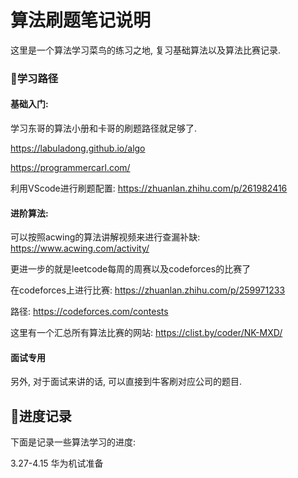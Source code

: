 # 算法刷题笔记说明

这里是一个算法学习菜鸟的练习之地, 复习基础算法以及算法比赛记录.

### 📝学习路径

#### 基础入门:

学习东哥的算法小册和卡哥的刷题路径就足够了.

https://labuladong.github.io/algo

https://programmercarl.com/

利用VScode进行刷题配置: https://zhuanlan.zhihu.com/p/261982416

#### 进阶算法: 

可以按照acwing的算法讲解视频来进行查漏补缺: https://www.acwing.com/activity/

更进一步的就是leetcode每周的周赛以及codeforces的比赛了

在codeforces上进行比赛: https://zhuanlan.zhihu.com/p/259971233

路径: https://codeforces.com/contests

这里有一个汇总所有算法比赛的网站: https://clist.by/coder/NK-MXD/

#### 面试专用

另外, 对于面试来讲的话, 可以直接到牛客刷对应公司的题目.

## 🚩进度记录

下面是记录一些算法学习的进度: 

3.27-4.15 华为机试准备

